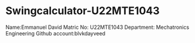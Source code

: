 # Swingcalculator-U22MTE1043
Name:Emmanuel David
Matric No: U22MTE1043
Department: Mechatronics Engineering 
Github account:blvkdayveed
